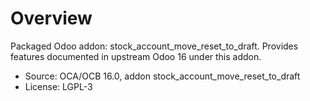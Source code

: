 # Overview

Packaged Odoo addon: stock_account_move_reset_to_draft. Provides features documented in upstream Odoo 16 under this addon.

- Source: OCA/OCB 16.0, addon stock_account_move_reset_to_draft
- License: LGPL-3
